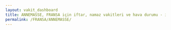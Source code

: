 ```yaml
---
layout: vakit_dashboard
title: ANNEMASSE, FRANSA için iftar, namaz vakitleri ve hava durumu - ilçe/eyalet seç
permalink: /FRANSA/ANNEMASSE/
---
```


<script type="text/javascript">
  var GLOBAL_COUNTRY = 'FRANSA';
  var GLOBAL_CITY = 'ANNEMASSE';
  var GLOBAL_STATE = '';
  var lat = 72;
  var lon = 21;
</script>
